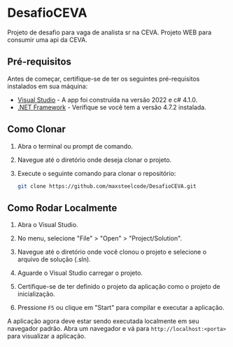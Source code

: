 # DesafioCEVA
Projeto de desafio para vaga de analista sr na CEVA. Projeto WEB para consumir uma api da CEVA.

## Pré-requisitos

Antes de começar, certifique-se de ter os seguintes pré-requisitos instalados em sua máquina:

- [Visual Studio](https://visualstudio.microsoft.com/) - A app foi construída na versão 2022 e c# 4.1.0.
- [.NET Framework](https://dotnet.microsoft.com/download/dotnet-framework) - Verifique se você tem a versão 4.7.2 instalada.

## Como Clonar

1. Abra o terminal ou prompt de comando.

2. Navegue até o diretório onde deseja clonar o projeto.

3. Execute o seguinte comando para clonar o repositório:

    ```bash
    git clone https://github.com/maxsteelcode/DesafioCEVA.git
    ```

## Como Rodar Localmente

1. Abra o Visual Studio.

2. No menu, selecione "File" > "Open" > "Project/Solution".

3. Navegue até o diretório onde você clonou o projeto e selecione o arquivo de solução (.sln).

4. Aguarde o Visual Studio carregar o projeto.

5. Certifique-se de ter definido o projeto da aplicação como o projeto de inicialização.

6. Pressione `F5` ou clique em "Start" para compilar e executar a aplicação.

A aplicação agora deve estar sendo executada localmente em seu navegador padrão. Abra um navegador e vá para `http://localhost:<porta>` para visualizar a aplicação.

